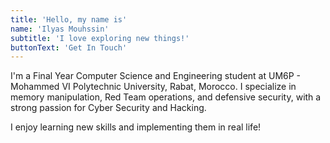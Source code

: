 ```yaml
---
title: 'Hello, my name is'
name: 'Ilyas Mouhssin'
subtitle: 'I love exploring new things!'
buttonText: 'Get In Touch'
---
```


I'm a Final Year Computer Science and Engineering student at UM6P - Mohammed VI Polytechnic University, Rabat, Morocco. I specialize in memory manipulation, Red Team operations, and defensive security, with a strong passion for Cyber Security and Hacking.

I enjoy learning new skills and implementing them in real life!
